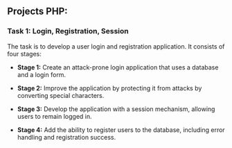 ## Projects PHP:

### Task 1: Login, Registration, Session

The task is to develop a user login and registration application. It consists of four stages:

- **Stage 1:** Create an attack-prone login application that uses a database and a login form.

- **Stage 2:** Improve the application by protecting it from attacks by converting special characters.

- **Stage 3:** Develop the application with a session mechanism, allowing users to remain logged in.

- **Stage 4:** Add the ability to register users to the database, including error handling and registration success.
